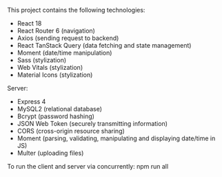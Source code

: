 This project contains the following technologies:
- React 18
- React Router 6 (navigation)
- Axios (sending request to backend)
- React TanStack Query (data fetching and state management)
- Moment (date/time manipulation)
- Sass (stylization)
- Web Vitals (stylization)
- Material Icons (stylization)

Server:
- Express 4
- MySQL2 (relational database)
- Bcrypt (password hashing)
- JSON Web Token (securely transmitting information)
- CORS (cross-origin resource sharing)
- Moment (parsing, validating, manipulating and displaying date/time in JS)
- Multer (uploading files)

To run the client and server via concurrently:
npm run all
